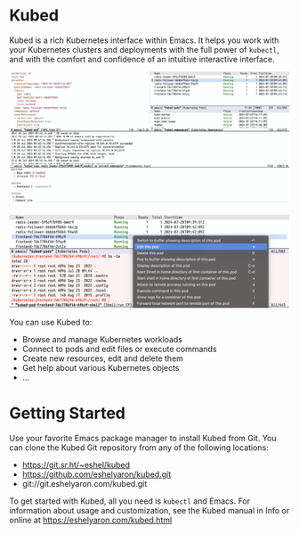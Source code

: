 # Kubed

Kubed is a rich Kubernetes interface within Emacs.  It helps you work
with your Kubernetes clusters and deployments with the full power of
`kubectl`, and with the comfort and confidence of an intuitive
interactive interface.

![Kubed](kubed.png)

![Pod context menu](pod-context-menu.png)

You can use Kubed to:

- Browse and manage Kubernetes workloads
- Connect to pods and edit files or execute commands
- Create new resources, edit and delete them
- Get help about various Kubernetes objects
- ...

# Getting Started

Use your favorite Emacs package manager to install Kubed from Git.  You
can clone the Kubed Git repository from any of the following locations:

- https://git.sr.ht/~eshel/kubed
- https://github.com/eshelyaron/kubed.git
- git://git.eshelyaron.com/kubed.git

To get started with Kubed, all you need is `kubectl` and Emacs.  For
information about usage and customization, see the Kubed manual in Info
or online at https://eshelyaron.com/kubed.html
